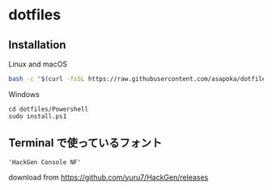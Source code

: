 # dotfiles

## Installation

Linux and macOS

```bash
bash -c "$(curl -fsSL https://raw.githubusercontent.com/asapoka/dotfiles/master/install.bash)"
```

Windows

```pwsh
cd dotfiles/Powershell
sudo install.ps1
```

## Terminal で使っているフォント

```font
'HackGen Console NF'
```

download from
<https://github.com/yuru7/HackGen/releases>
